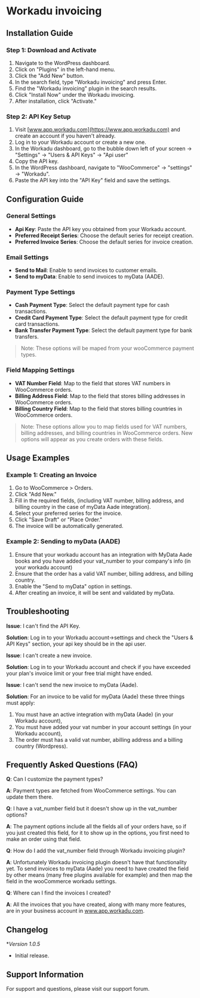 # Workadu invoicing

## Installation Guide

### Step 1: Download and Activate

1. Navigate to the WordPress dashboard.
2. Click on "Plugins" in the left-hand menu.
3. Click the "Add New" button.
4. In the search field, type "Workadu invoicing" and press Enter.
5. Find the "Workadu invoicing" plugin in the search results.
6. Click "Install Now" under the Workadu invoicing.
7. After installation, click "Activate."

### Step 2: API Key Setup

1. Visit [www.app.workadu.com](https://www.app.workadu.com) and create an account if you haven't already.
2. Log in to your Workadu account or create a new one.
3. In the Workadu dashboard, go to the bubble down left of your screen -> "Settings" -> "Users & API Keys" -> "Api user"
4. Copy the API key.
5. In the WordPress dashboard, navigate to "WooCommerce" -> "settings" -> "Workadu".
6. Paste the API key into the "API Key" field and save the settings.

## Configuration Guide

### General Settings

- **Api Key**: Paste the API key you obtained from your Workadu account.
- **Preferred Receipt Series**: Choose the default series for receipt creation.
- **Preferred Invoice Series**: Choose the default series for invoice creation.

### Email Settings

- **Send to Mail**: Enable to send invoices to customer emails.
- **Send to myData**: Enable to send invoices to myData (AADE).

### Payment Type Settings

- **Cash Payment Type**: Select the default payment type for cash transactions.
- **Credit Card Payment Type**: Select the default payment type for credit card transactions.
- **Bank Transfer Payment Type**: Select the default payment type for bank transfers.

> Note: These options will be maped from your wooCommerce payment types.

### Field Mapping Settings

- **VAT Number Field**: Map to the field that stores VAT numbers in WooCommerce orders.
- **Billing Address Field**: Map to the field that stores billing addresses in WooCommerce orders.
- **Billing Country Field**: Map to the field that stores billing countries in WooCommerce orders.

> Note: These options allow you to map fields used for VAT numbers, billing addresses, and billing countries in WooCommerce orders. New options will appear as you create orders with these fields.

## Usage Examples

### Example 1: Creating an Invoice

1. Go to WooCommerce > Orders.
2. Click "Add New."
3. Fill in the required fields, (including VAT number, billing address, and billing country in the case of myData Aade integration).
4. Select your preferred series for the invoice.
5. Click "Save Draft" or "Place Order."
6. The invoice will be automatically generated.

### Example 2: Sending to myData (AADE)

1. Ensure that your workadu account has an integration with MyData Aade books and you have added your vat_number to your company's info (in your workadu account)
1. Ensure that the order has a valid VAT number, billing address, and billing country.
2. Enable the "Send to myData" option in settings.
3. After creating an invoice, it will be sent and validated by myData.

## Troubleshooting

**Issue**: I can't find the API Key.

**Solution**: Log in to your Workadu account->settings and check the "Users & API Keys" section, your api key should be in the api user.

**Issue**: I can't create a new invoice.

**Solution**: Log in to your Workadu account and check if you have exceeded your plan's invoice limit or your free trial might have ended.

**Issue**: I can't send the new invoice to myData (Aade).

**Solution**: For an invoice to be valid for myData (Aade) these three things must apply:
1. You must have an active integration with myData (Aade) (in your Workadu account),
2. You must have added your vat number in your account settings (in your Workadu account),
3. The order must has a valid vat number, abilling address and a billing country (Wordpress).


## Frequently Asked Questions (FAQ)

**Q**: Can I customize the payment types?

**A**: Payment types are fetched from WooCommerce settings. You can update them there.

**Q**: I have a vat_number field but it doesn't show up in the vat_number options?

**A**: The payment options include all the fields all of your orders have, so if you just created this field, for it to show up in the options, you first need to make an order using that field.

**Q**: How do I add the vat_number field through Workadu invoicing plugin?

**A**: Unfortunately Workadu invoicing plugin doesn't have that functionality yet. To send invoices to myData (Aade) you need to have created the field by other means (many free plugins available for example) and then map the field in the wooCommerce workadu settings.

**Q**: Where can I find the invoices I created?

**A**: All the invoices that you have created, along with many more features, are in your business account in www.app.workadu.com.

## Changelog

**Version 1.0.5*

- Initial release.

## Support Information

For support and questions, please visit our support forum.
